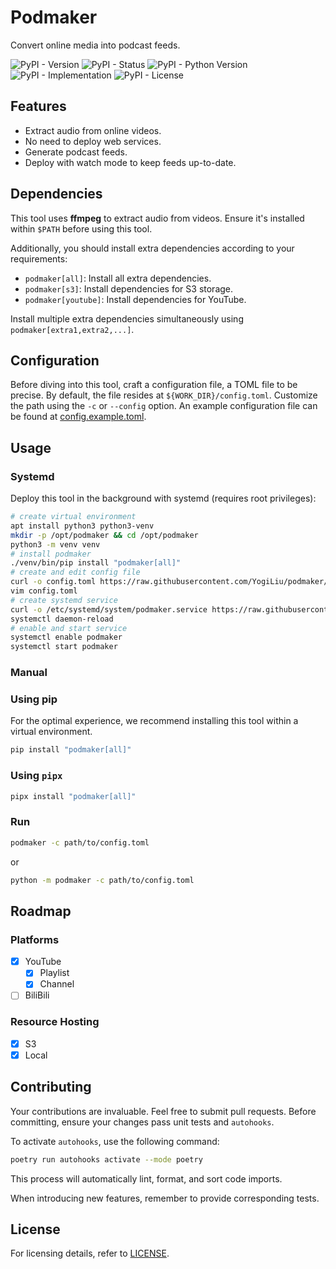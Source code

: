 # Podmaker

Convert online media into podcast feeds.

![PyPI - Version](https://img.shields.io/pypi/v/podmaker)
![PyPI - Status](https://img.shields.io/pypi/status/podmaker)
![PyPI - Python Version](https://img.shields.io/pypi/pyversions/podmaker)
![PyPI - Implementation](https://img.shields.io/pypi/implementation/podmaker)
![PyPI - License](https://img.shields.io/pypi/l/podmaker)


## Features

- Extract audio from online videos.
- No need to deploy web services.
- Generate podcast feeds.
- Deploy with watch mode to keep feeds up-to-date.

## Dependencies

This tool uses **ffmpeg** to extract audio from videos. Ensure it's installed within `$PATH` before using this tool.

Additionally, you should install extra dependencies according to your requirements:

- `podmaker[all]`: Install all extra dependencies.
- `podmaker[s3]`: Install dependencies for S3 storage.
- `podmaker[youtube]`: Install dependencies for YouTube.

Install multiple extra dependencies simultaneously using `podmaker[extra1,extra2,...]`.

## Configuration

Before diving into this tool, craft a configuration file, a TOML file to be precise.
By default, the file resides at `${WORK_DIR}/config.toml`. Customize the path using the `-c` or `--config` option.
An example configuration file can be found at [config.example.toml](https://github.com/YogiLiu/podmaker/blob/main/config.example.toml).

## Usage

### Systemd

Deploy this tool in the background with systemd (requires root privileges):

```bash
# create virtual environment
apt install python3 python3-venv
mkdir -p /opt/podmaker && cd /opt/podmaker
python3 -m venv venv
# install podmaker
./venv/bin/pip install "podmaker[all]"
# create and edit config file
curl -o config.toml https://raw.githubusercontent.com/YogiLiu/podmaker/main/config.example.toml
vim config.toml
# create systemd service
curl -o /etc/systemd/system/podmaker.service https://raw.githubusercontent.com/YogiLiu/podmaker/main/systemd/podmaker.service
systemctl daemon-reload
# enable and start service
systemctl enable podmaker
systemctl start podmaker
```

### Manual

### Using pip

For the optimal experience, we recommend installing this tool within a virtual environment.

```bash
pip install "podmaker[all]"
```

### Using `pipx`

```bash
pipx install "podmaker[all]"
```

### Run

```bash
podmaker -c path/to/config.toml
```

or 
    
```bash
python -m podmaker -c path/to/config.toml
```

## Roadmap

### Platforms

- [x] YouTube
    - [x] Playlist
    - [x] Channel
- [ ] BiliBili

### Resource Hosting

- [x] S3
- [x] Local

## Contributing

Your contributions are invaluable. Feel free to submit pull requests.
Before committing, ensure your changes pass unit tests and `autohooks`.

To activate `autohooks`, use the following command:

```bash
poetry run autohooks activate --mode poetry
```

This process will automatically lint, format, and sort code imports.

When introducing new features, remember to provide corresponding tests.

## License

For licensing details, refer to [LICENSE](https://github.com/YogiLiu/podmaker/blob/main/LICENSE).
